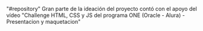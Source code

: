 "#repository"
Gran parte de la ideación del proyecto contó con el apoyo del vídeo "Challenge HTML, CSS y JS del programa ONE (Oracle - Alura) - Presentacion y maquetacion"

